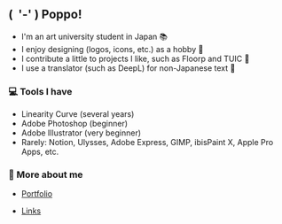 ## ( &nbsp;'-' ) Poppo!

- I'm an art university student in Japan 📚
- I enjoy designing (logos, icons, etc.) as a hobby 🎨
- I contribute a little to projects I like, such as Floorp and TUIC 🪼
- I use a translator (such as DeepL) for non-Japanese text 🫠

### 💻 Tools I have

- Linearity Curve (several years)
- Adobe Photoshop (beginner)
- Adobe Illustrator (very beginner)
- Rarely: Notion, Ulysses, Adobe Express, GIMP, ibisPaint X, Apple Pro Apps, etc.

### 👋 More about me

- [Portfolio](https://cutterknife.studio.site/)

- [Links](https://potofu.me/cutterknife/)

